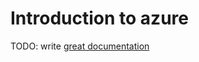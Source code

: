 # Introduction to azure

TODO: write [great documentation](http://jacobian.org/writing/what-to-write/)
